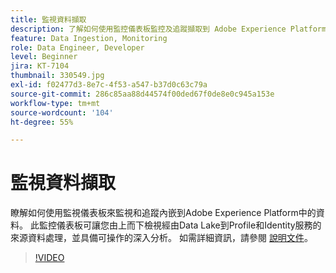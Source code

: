 ```yaml
---
title: 監視資料擷取
description: 了解如何使用監控儀表板監控及追蹤擷取到 Adobe Experience Platform 中的資料。 此監控儀表板可讓您由上而下檢視經由 Data Lake 到 Profile 的來源資料處理，以及來源、資料流和資料流執行層級上的身分識別服務，並及時提供可行建議。
feature: Data Ingestion, Monitoring
role: Data Engineer, Developer
level: Beginner
jira: KT-7104
thumbnail: 330549.jpg
exl-id: f02477d3-8e7c-4f53-a547-b37d0c63c79a
source-git-commit: 286c85aa88d44574f00ded67f0de8e0c945a153e
workflow-type: tm+mt
source-wordcount: '104'
ht-degree: 55%

---
```


# 監視資料擷取

瞭解如何使用監視儀表板來監視和追蹤內嵌到Adobe Experience Platform中的資料。 此監控儀表板可讓您由上而下檢視經由Data Lake到Profile和Identity服務的來源資料處理，並具備可操作的深入分析。 如需詳細資訊，請參閱 [ 說明文件](https://experienceleague.adobe.com/docs/experience-platform/dataflows/ui/monitor-sources.html?lang=zh-Hant)。

>[!VIDEO](https://video.tv.adobe.com/v/331776?learn=on&enablevpops)
